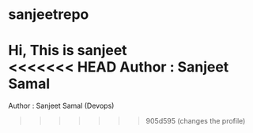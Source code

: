 # sanjeetrepo
Hi, This is sanjeet
<br>
<<<<<<< HEAD
Author : Sanjeet Samal
=======
Author : Sanjeet Samal (Devops)
>>>>>>> 905d595 (changes the profile)

